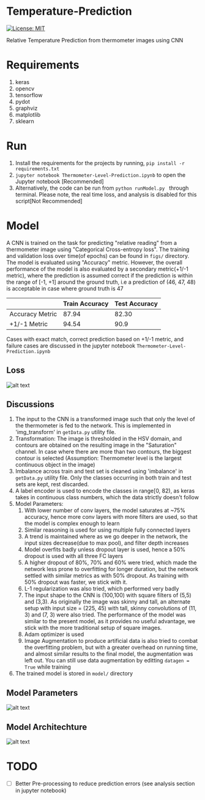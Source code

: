 # Temperature-Prediction
[![License: MIT](https://img.shields.io/badge/License-MIT-yellow.svg)](https://opensource.org/licenses/MIT)

Relative Temperature Prediction from thermometer images using CNN

# Requirements
1. keras
2. opencv
3. tensorflow
4. pydot
5. graphviz
6. matplotlib
7. sklearn

# Run
1. Install the requirements for the projects by running, `pip install -r requirements.txt`
2. `jupyter notebook Thermometer-Level-Prediction.ipynb` to open the Jupyter notebook [Recommended]
3. Alternatively, the code can be run from `python runModel.py ` through terminal. Please note, the real time loss, and analysis is disabled for this script[Not Recommended]

# Model
A CNN is trained on the task for predicting "relative reading" from a thermometer image using "Categorical Cross-entropy loss". The training and validation loss over time(of epochs) can be found in `figs/` directory. The model is evaluated using "Accuracy" metric. However, the overall performance of the model is also evaluated by a secondary metric(+1/-1 metric), where the prediction is assumed correct if the prediction is within the range of [-1, +1] around the ground truth, i.e a prediction of (46, 47, 48) is acceptable in case where ground truth is 47

|                 | Train Accuracy | Test Accuracy |
|-----------------|----------------|---------------|
| Accuracy Metric | 87.94          | 82.30         |
| +1/-1 Metric    | 94.54          | 90.9          |

Cases with exact match, correct prediction based on +1/-1 metric, and failure cases are discussed in the jupyter notebook  `Thermometer-Level-Prediction.ipynb`

## Loss
![alt text](img/loss.gif)

## Discussions
1. The input to the CNN is a transformed image such that only the level of the thermometer is fed to the network. This is implemented in 'img_transform' in `getData.py` utility file.
2. Transformation: The image is thresholded in the HSV domain, and contours are obtained on the resulting image in the "Saturation" channel. In case where there are more than two contours, the biggest contour is selected (Assumption: Thermometer level is the largest continuous object in the image)
3. Imbalance across train and test set is cleaned using 'imbalance' in `getData.py` utility file. Only the classes occurring in both train and test sets are kept, rest discarded.
4. A label encoder is used to encode the classes in range[0, 82), as keras takes in continuous class numbers, which the data strictly doesn't follow
5. Model Parameters:
    1. With lower number of conv layers, the model saturates at ~75% accuracy, hence more conv layers with more filters are used, so that the model is complex enough to learn
    2. Similar reasoning is used for using multiple fully connected layers
    3. A trend is maintained where as we go deeper in the network, the input sizes decrease(due to max pool), and filter depth increases
    4. Model overfits badly unless dropout layer is used, hence a 50% dropout is used with all three FC layers
    5. A higher dropout of 80%, 70% and 60% were tried, which made the network less prone to overfitting for longer duration, but the network settled with similar metrics as with 50% dropout. As training with 50% dropout was faster, we stick with it.
    6. L-1 regularization was also tried, which performed very badly
    7. The input shape to the CNN is (100,100) with square filters of (5,5) and (3,3). As originally the image was skinny and tall, an alternate setup with input size = (225, 45) with tall, skinny convolutions of (11, 3) and (7, 3) were also tried. The performance of the model was similar to the present model, as it provides no useful advantage, we stick with the more traditional setup of square images.
    8. Adam optimizer is used
    9. Image Augmentation to produce artificial data is also tried to combat the overfitting problem, but with a greater overhead on running time, and almost similar results to the final model, the augmentation was left out. You can still use data augmentation by editting `datagen = True` while training
6. The trained model is stored in `model/` directory

 ## Model Parameters
 ![alt text](img/params.png)

## Model Architechture
![alt text](img/model.png)

# TODO
- [ ] Better Pre-processing to reduce prediction errors (see analysis section in jupyter notebook)
